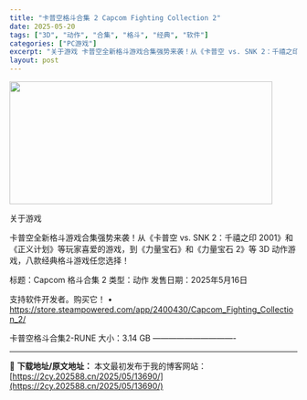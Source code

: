 ```yaml
---
title: "卡普空格斗合集 2 Capcom Fighting Collection 2"
date: 2025-05-20
tags: ["3D", "动作", "合集", "格斗", "经典", "软件"]
categories: ["PC游戏"]
excerpt: "关于游戏 卡普空全新格斗游戏合集强势来袭！从《卡普空 vs. SNK 2：千禧之印 2001》和《正义计划》等玩家喜爱的游戏，到《力量宝石》和《力量宝石 2》等 3D 动作游戏，八款经典格斗游戏任您选择！ 标题：Capcom 格斗合集 2 类型：动作 发售日期：2025年5月16日 支持软件开发者。&hellip;"
layout: post
---
```


<img src="https://2cy.202588.cn/wp-content/uploads/2025/05/2025052003114344.webp" alt="" width="460" height="215" class="aligncenter size-full wp-image-13654" />

关于游戏

卡普空全新格斗游戏合集强势来袭！从《卡普空 vs. SNK 2：千禧之印 2001》和《正义计划》等玩家喜爱的游戏，到《力量宝石》和《力量宝石 2》等 3D 动作游戏，八款经典格斗游戏任您选择！

标题：Capcom 格斗合集 2
类型：动作
发售日期：2025年5月16日

支持软件开发者。购买它！
• https://store.steampowered.com/app/2400430/Capcom_Fighting_Collection_2/

卡普空格斗合集2-RUNE
大小：3.14 GB
——————————- 

---
📖 **下载地址/原文地址：** 本文最初发布于我的博客网站：[https://2cy.202588.cn/2025/05/13690/](https://2cy.202588.cn/2025/05/13690/)

